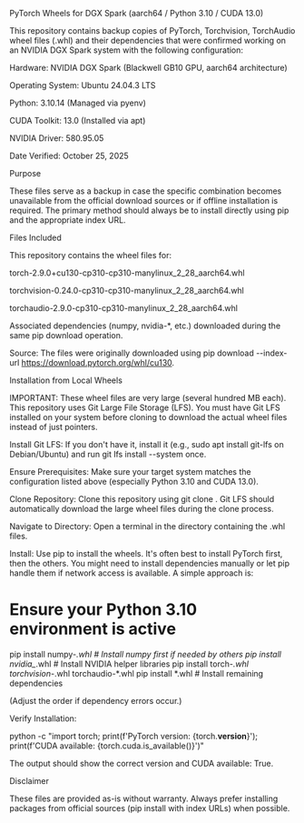 PyTorch Wheels for DGX Spark (aarch64 / Python 3.10 / CUDA 13.0)

This repository contains backup copies of PyTorch, Torchvision, TorchAudio wheel files (.whl) and their dependencies that were confirmed working on an NVIDIA DGX Spark system with the following configuration:

Hardware: NVIDIA DGX Spark (Blackwell GB10 GPU, aarch64 architecture)

Operating System: Ubuntu 24.04.3 LTS

Python: 3.10.14 (Managed via pyenv)

CUDA Toolkit: 13.0 (Installed via apt)

NVIDIA Driver: 580.95.05

Date Verified: October 25, 2025

Purpose

These files serve as a backup in case the specific combination becomes unavailable from the official download sources or if offline installation is required. The primary method should always be to install directly using pip and the appropriate index URL.

Files Included

This repository contains the wheel files for:

torch-2.9.0+cu130-cp310-cp310-manylinux_2_28_aarch64.whl

torchvision-0.24.0-cp310-cp310-manylinux_2_28_aarch64.whl

torchaudio-2.9.0-cp310-cp310-manylinux_2_28_aarch64.whl

Associated dependencies (numpy, nvidia-*, etc.) downloaded during the same pip download operation.

Source: The files were originally downloaded using pip download --index-url https://download.pytorch.org/whl/cu130.

Installation from Local Wheels

IMPORTANT: These wheel files are very large (several hundred MB each). This repository uses Git Large File Storage (LFS). You must have Git LFS installed on your system before cloning to download the actual wheel files instead of just pointers.

Install Git LFS: If you don't have it, install it (e.g., sudo apt install git-lfs on Debian/Ubuntu) and run git lfs install --system once.

Ensure Prerequisites: Make sure your target system matches the configuration listed above (especially Python 3.10 and CUDA 13.0).

Clone Repository: Clone this repository using git clone <repo-url>. Git LFS should automatically download the large wheel files during the clone process.

Navigate to Directory: Open a terminal in the directory containing the .whl files.

Install: Use pip to install the wheels. It's often best to install PyTorch first, then the others. You might need to install dependencies manually or let pip handle them if network access is available. A simple approach is:

# Ensure your Python 3.10 environment is active
pip install numpy-*.whl # Install numpy first if needed by others
pip install nvidia_*.whl # Install NVIDIA helper libraries
pip install torch-*.whl torchvision-*.whl torchaudio-*.whl
pip install *.whl # Install remaining dependencies


(Adjust the order if dependency errors occur.)

Verify Installation:

python -c "import torch; print(f'PyTorch version: {torch.__version__}'); print(f'CUDA available: {torch.cuda.is_available()}')"


The output should show the correct version and CUDA available: True.

Disclaimer

These files are provided as-is without warranty. Always prefer installing packages from official sources (pip install with index URLs) when possible.